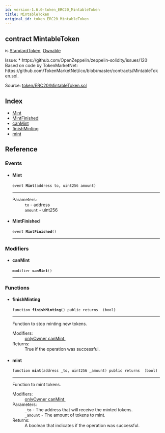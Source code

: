```yaml
---
id: version-1.6.0-token_ERC20_MintableToken
title: MintableToken
original_id: token_ERC20_MintableToken
---
```


<div class="contract-doc"><div class="contract"><h2 class="contract-header"><span class="contract-kind">contract</span> MintableToken</h2><p class="base-contracts"><span>is</span> <a href="token_ERC20_StandardToken.html">StandardToken</a><span>, </span><a href="ownership_Ownable.html">Ownable</a></p><p class="description">Issue: * https://github.com/OpenZeppelin/zeppelin-solidity/issues/120 Based on code by TokenMarketNet: https://github.com/TokenMarketNet/ico/blob/master/contracts/MintableToken.sol.</p><div class="source">Source: <a href="https://github.com/OpenZeppelin/zeppelin-solidity/blob/v1.6.0/contracts/token/ERC20/MintableToken.sol" target="_blank">token/ERC20/MintableToken.sol</a></div></div><div class="index"><h2>Index</h2><ul><li><a href="token_ERC20_MintableToken.html#Mint">Mint</a></li><li><a href="token_ERC20_MintableToken.html#MintFinished">MintFinished</a></li><li><a href="token_ERC20_MintableToken.html#canMint">canMint</a></li><li><a href="token_ERC20_MintableToken.html#finishMinting">finishMinting</a></li><li><a href="token_ERC20_MintableToken.html#mint">mint</a></li></ul></div><div class="reference"><h2>Reference</h2><div class="events"><h3>Events</h3><ul><li><div class="item event"><span id="Mint" class="anchor-marker"></span><h4 class="name">Mint</h4><div class="body"><code class="signature">event <strong>Mint</strong><span>(address to, uint256 amount) </span></code><hr/><dl><dt><span class="label-parameters">Parameters:</span></dt><dd><div><code>to</code> - address</div><div><code>amount</code> - uint256</div></dd></dl></div></div></li><li><div class="item event"><span id="MintFinished" class="anchor-marker"></span><h4 class="name">MintFinished</h4><div class="body"><code class="signature">event <strong>MintFinished</strong><span>() </span></code><hr/></div></div></li></ul></div><div class="modifiers"><h3>Modifiers</h3><ul><li><div class="item modifier"><span id="canMint" class="anchor-marker"></span><h4 class="name">canMint</h4><div class="body"><code class="signature">modifier <strong>canMint</strong><span>() </span></code><hr/></div></div></li></ul></div><div class="functions"><h3>Functions</h3><ul><li><div class="item function"><span id="finishMinting" class="anchor-marker"></span><h4 class="name">finishMinting</h4><div class="body"><code class="signature">function <strong>finishMinting</strong><span>() </span><span>public </span><span>returns  (bool) </span></code><hr/><div class="description"><p>Function to stop minting new tokens.</p></div><dl><dt><span class="label-modifiers">Modifiers:</span></dt><dd><a href="ownership_Ownable.html#onlyOwner">onlyOwner </a><a href="token_ERC20_MintableToken.html#canMint">canMint </a></dd><dt><span class="label-return">Returns:</span></dt><dd>True if the operation was successful.</dd></dl></div></div></li><li><div class="item function"><span id="mint" class="anchor-marker"></span><h4 class="name">mint</h4><div class="body"><code class="signature">function <strong>mint</strong><span>(address _to, uint256 _amount) </span><span>public </span><span>returns  (bool) </span></code><hr/><div class="description"><p>Function to mint tokens.</p></div><dl><dt><span class="label-modifiers">Modifiers:</span></dt><dd><a href="ownership_Ownable.html#onlyOwner">onlyOwner </a><a href="token_ERC20_MintableToken.html#canMint">canMint </a></dd><dt><span class="label-parameters">Parameters:</span></dt><dd><div><code>_to</code> - The address that will receive the minted tokens.</div><div><code>_amount</code> - The amount of tokens to mint.</div></dd><dt><span class="label-return">Returns:</span></dt><dd>A boolean that indicates if the operation was successful.</dd></dl></div></div></li></ul></div></div></div>
